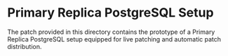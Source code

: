 # Primary Replica PostgreSQL Setup

The patch provided in this directory contains the prototype of a Primary Replica PostgreSQL setup equipped for live patching and automatic patch distribution.

